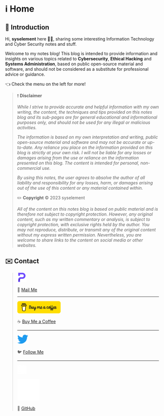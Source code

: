 # ℹ️ Home

## 🤝 Introduction

Hi, **syselement** here 🧑‍💻, sharing some interesting Information Technology and Cyber Security notes and stuff.

Welcome to my notes blog! This blog is intended to provide information and insights on various topics related to **Cybersecurity**, **Ethical Hacking** and **Systems Administration**, based on public open-source material and software, and should not be considered as a substitute for professional advice or guidance.

👈 Check the menu on the left for more!

> ❗ **Disclaimer**
>
> *While I strive to provide accurate and helpful information with my own writing, the content, the techniques and tips provided on this notes blog and its sub-pages are for general educational and informational purposes only, and should not be used for any illegal or malicious activities.*
>
> *The information is based on my own interpretation and writing, public open-source material and software and may not be accurate or up-to-date. Any reliance you place on the information provided on this blog is strictly at your own risk. I will not be liable for any losses or damages arising from the use or reliance on the information presented on this blog. The content is intended for personal, non-commercial use.* 
>
> *By using this notes, the user agrees to absolve the author of all liability and responsibility for any losses, harm, or damages arising out of the use of this content or any material contained within.*
>
> ✏️ **Copyright** ©️ 2023 syselement
>
> *All of the content on this notes blog is based on public material and is therefore not subject to copyright protection. However, any original content, such as my written commentary or analysis, is subject to copyright protection, with exclusive rights held by the author. You may not reproduce, distribute, or transmit any of the original content without my express written permission. Nevertheless, you are welcome to share links to the content on social media or other websites.*

## ✉️ Contact

> ![](.gitbook/assets/proton.png)
>
> 📧 [Mail Me](mailto:pm@syselement.com)
>
> ------
>
> ![](.gitbook/assets/buymeacoffee.png)
>
> ☕ [Buy Me a Coffee](https://go.syselement.com/buymeacoffee)
>
> ------
>
> ![](.gitbook/assets/twitter.png)
>
> 🐦 [Follow Me](https://go.syselement.com/twitter)
>
> ------
>
> ![](.gitbook/assets/github.png)
>
> ![](.gitbook/assets/github-mark-white-1684771192010-7.svg)
>
> 🔗 [GitHub](https://go.syselement.com/github)

